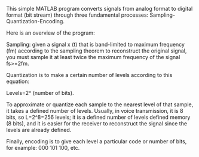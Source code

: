 This simple MATLAB program converts signals from analog format to digital format (bit stream) through three fundamental processes: Sampling-Quantization-Encoding.

Here is an overview of the program:

Sampling: given a signal x (t) that is band-limited to maximum frequency (fm) according to the sampling theorem to reconstruct the original signal, you must sample it at least twice the maximum frequency of the signal fs>=2fm.


Quantization is to make a certain number of levels according to this equation:

Levels=2^ (number of bits).

To approximate or quantize each sample to the nearest level of that sample, it takes a defined number of levels. Usually, in voice transmission, it is 8 bits, so L=2^8=256 levels; it is a defined number of levels defined memory (8 bits), and it is easier for the receiver to reconstruct the signal since the levels are already defined.

Finally, encoding is to give each level a particular code or number of bits, for example: 000 101 100, etc.
